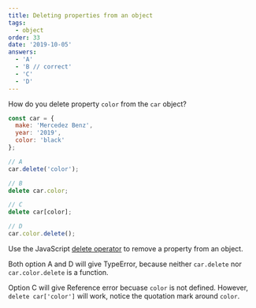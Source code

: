 ```yaml
---
title: Deleting properties from an object
tags:
  - object
order: 33
date: '2019-10-05'
answers:
  - 'A'
  - 'B // correct'
  - 'C'
  - 'D'
---
```


How do you delete property `color` from the `car` object?

```javascript
const car = {
  make: 'Mercedez Benz',
  year: '2019',
  color: 'black'
};

// A
car.delete('color');

// B
delete car.color;

// C
delete car[color];

// D
car.color.delete();
```

<!-- explanation -->

Use the JavaScript [delete operator](https://developer.mozilla.org/en-US/docs/Web/JavaScript/Reference/Operators/delete) to remove a property from an object.

Both option A and D will give TypeError, because neither `car.delete` nor `car.color.delete` is a function.

Option C will give Reference error becuase `color` is not defined. However, `delete car['color']` will work, notice the quotation mark around `color`.
